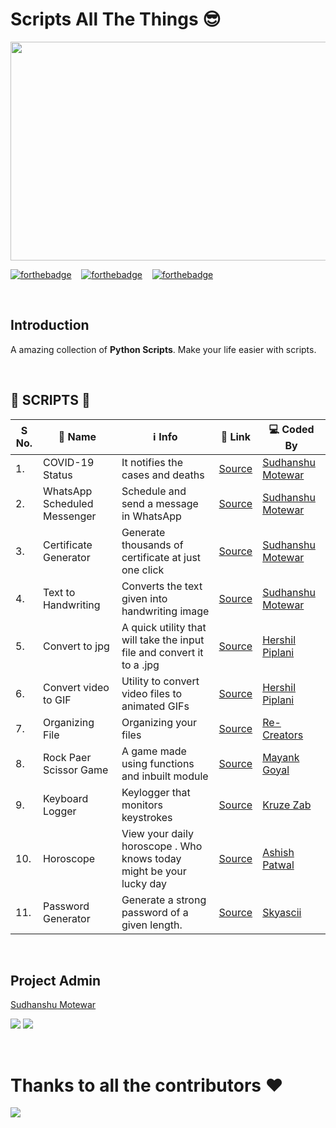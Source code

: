 # Scripts All The Things 😎

<p>
    <img src="https://i.postimg.cc/K8MxFtmj/Capture.jpg" width=650px height=350px/>
</p>

[![forthebadge](https://forthebadge.com/images/badges/built-with-love.svg)](https://forthebadge.com) &nbsp;&nbsp;
[![forthebadge](https://forthebadge.com/images/badges/powered-by-black-magic.svg)](https://forthebadge.com) &nbsp;&nbsp;
[![forthebadge](https://forthebadge.com/images/badges/made-with-python.svg)](https://forthebadge.com)

<br />

## Introduction

A amazing collection of **Python Scripts**. Make your life easier with scripts.

<br />

## 📃 SCRIPTS 📃

| S No. | 📛 Name                      | ℹ️ Info                                                                | 🔗 Link                                                                                                     | 💻 Coded By                                       |
| ----- | ---------------------------- | ---------------------------------------------------------------------- | ----------------------------------------------------------------------------------------------------------- | ------------------------------------------------- |
| 1\.   | COVID-19 Status              | It notifies the cases and deaths                                       | [Source](https://github.com/ssm0801/ScriptAllTheThings/tree/master/COVID-19%20Notifier)                     | [Sudhanshu Motewar](https://github.com/ssm0801)   |
| 2\.   | WhatsApp Scheduled Messenger | Schedule and send a message in WhatsApp                                | [Source](https://github.com/ssm0801/ScriptAllTheThings/tree/master/WhatsApp%20Scheduled%20Messenger)        | [Sudhanshu Motewar](https://github.com/ssm0801)   |
| 3\.   | Certificate Generator        | Generate thousands of certificate at just one click                    | [Source](https://github.com/ssm0801/ScriptAllTheThings/tree/master/Certificate%20Generator)                 | [Sudhanshu Motewar](https://github.com/ssm0801)   |
| 4\.   | Text to Handwriting          | Converts the text given into handwriting image                         | [Source](https://github.com/ssm0801/ScriptAllTheThings/tree/master/Text%20to%20Handwriting)                 | [Sudhanshu Motewar](https://github.com/ssm0801)   |
| 5\.   | Convert to jpg               | A quick utility that will take the input file and convert it to a .jpg | [Source](https://github.com/herkura/ScriptAllTheThings/tree/convert-to-jpg/Convert%20To%20jpg)              | [Hershil Piplani](https://github.com/herkura)     |
| 6\.   | Convert video to GIF         | Utility to convert video files to animated GIFs                        | [Source](https://github.com/herkura/ScriptAllTheThings/tree/convert-to-jpg/Video%20to%20gif)                | [Hershil Piplani](https://github.com/herkura)     |
| 7\.   | Organizing File              | Organizing your files                                                  | [Source](https://github.com/ssm0801/ScriptAllTheThings/tree/organizing-files/Automate%20Organizing%20Files) | [Re-Creators](https://github.com/Re-Creators)     |
| 8\.   | Rock Paer Scissor Game       | A game made using functions and inbuilt module                         | [Source](https://github.com/ssm0801/ScriptAllTheThings/tree/master/Rock%20Paper%20Scissor)                  | [Mayank Goyal](https://github.com/mayankgoyal-13) |
| 9\.   | Keyboard Logger              | Keylogger that monitors keystrokes                                     | [Source](https://github.com/ssm0801/ScriptAllTheThings/tree/master/Keyboard%20Logger)                       | [Kruze Zab](https://github.com/kruzezab)          |
| 10\.   | Horoscope                    | View your daily horoscope . Who knows today might be your lucky day    | [Source](https://github.com/ashish-patwal/ScriptAllTheThings/tree/horoscope/Horoscope)               | [Ashish Patwal](https://github.com/ashish-patwal) |
| 11\.   | Password Generator                    | Generate a strong password of a given length.    | [Source](https://github.com/ssm0801/ScriptAllTheThings/tree/master/StrongPasswordGenerator)               | [Skyascii](https://github.com/savioxavier) |


<br />

## Project Admin

<p>
    <a href="https://www.linkedin.com/in/sudhanshu-motewar/">Sudhanshu Motewar</a>
</p>
<p>
  <img src="https://img.shields.io/badge/SudhanshuMotewar%20-%230077B5.svg?&style=for-the-badge&logo=linkedin&logoColor=white"/>
  <img src="https://img.shields.io/badge/sudhanshu.motewar%20-%23E4405F.svg?&style=for-the-badge&logo=Instagram&logoColor=white"/>                                                                                     
</p>

<br />

# Thanks to all the contributors ❤️

<a href = "https://github.com/ssm0801/ScriptAllTheThings/graphs/contributors">
    <img src = "https://contrib.rocks/image?repo=ssm0801/ScriptAllTheThings"/>
<a>
